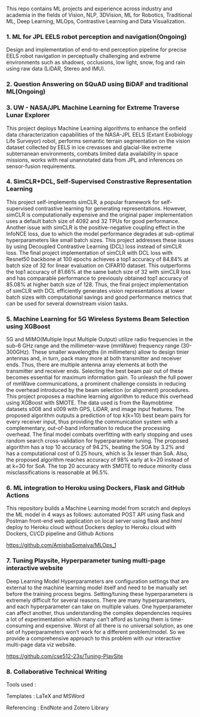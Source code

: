 This repo contains ML projects and experience across industry and academia in the fields of 
Vision, NLP, 3DVision, ML for Robotics, Traditional ML, Deep Learning, MLOps, Contrastive Learning and Data Visualization. 

### 1. ML for JPL EELS robot perception and navigation(Ongoing)

Design and implementation of end-to-end perception pipeline for precise EELS robot navigation in perceptually challenging and extreme environments such as shadows, occlusions, low light, snow, fog and rain using raw data (LiDAR, Stereo and IMU). 


### 2. Question Answering on SQuAD using BiDAF and traditional ML(Ongoing)


### 3. UW - NASA/JPL Machine Learning for Extreme Traverse Lunar Explorer

This project deploys Machine Learning algorithms to enhance the onfield data characterization capabilities of the NASA-JPL EELS (Extant Exobiology Life Surveyor) robot,  performs semantic terrain segmentation on the vision dataset collected by EELS in ice crevasses and glacial-like extreme subterranean environments, combats limited data availability in space missions, works with real unannotated data from JPL and inferences on sensor-fusion requirements.


### 4. SimCLR+DCL, Self-Supervised Constrastive Representation Learning 

This project self-implements simCLR, a popular framework for self-supervised contrastive learning for generating representations. However, simCLR is computationally expensive and the 
original paper implementation uses a default batch size of 4092 and 32 TPUs for 
good performance. Another issue with simCLR is the positive-negative 
coupling effect in the InfoNCE loss, due to which the model performance 
degrades at sub-optimal hyperparameters like small batch sizes. This project 
addresses these issues by using Decoupled Contrastive Learning (DCL) loss 
instead of simCLR loss. The final project implementation of simCLR with DCL 
loss with Resnet50 backbone at 100 epochs achieves a top1 accuracy of 84.84% 
at batch size of 32 for linear evaluation on CIFAR10 dataset. This outperforms 
the top1 accuracy of 81.66% at the same batch size of 32 with simCLR loss and 
has comparable performance to previously obtained top1 accuracy of 85.08% at 
higher batch size of 128. Thus, the final project implementation of simCLR with 
DCL efficiently generates vision representations at lower batch sizes with 
computational savings and good performance metrics that can be used for 
several downstream vision tasks.


### 5. Machine Learning for 5G Wireless Systems Beam Selection using XGBoost

5G and MIMO(Multiple Input Multiple Output) utilize radio frequencies in the sub-6 GHz range and the millimeter-wave (mmWave) frequency range (30-300GHz). These smaller wavelengths (in millimeters) allow to design tinier antennas and, in turn, pack many more at both transmitter and receiver ends. Thus, there are multiple antenna array elements at both the transmitter and receiver ends. Selecting the best beam pair out of these becomes essential for maximum information gain. To unleash the full power of mmWave communications, a prominent challenge consists in reducing the overhead introduced by the beam selection (or alignment) procedures. This project proposes a machine learning algorithm to reduce this overhead using XGBoost with SMOTE. The data used is from the Raymobtime datasets s008 and s009 with GPS, LiDAR, and image input features. The proposed algorithm outputs a prediction of top k(k=10) best beam pairs for every receiver input, thus providing the communication system with a complementary, out-of-band information to reduce the processing overhead. The final model combats overfitting with early stopping and uses random search cross-validation for hyperparameter tuning. The proposed algorithm has a top 10 accuracy of 94.2%, beating the SOA by 3.2% and has a computational cost of 0.25 hours, which is 3x lesser than SoA. Also, the proposed algorithm reaches accuracy of 98% early at k=20 instead of at k=30 for SoA. The top 20 accuracy with SMOTE to reduce minority class misclassifications is reasonable at 96.5%.


### 6. ML integration to Heroku using Dockers, Flask  and GitHub Actions

This repository builds a Machine Learning model from scratch and deploys the ML model in 4 ways as follows:
automated POST API using flask and Postman
front-end web application on local server using flask and html
deploy to Heroku cloud without Dockers
deploy to Heroku cloud with Dockers, CI/CD pipeline and Github Actions

https://github.com/AmishaSomaiya/MLOps_1


### 7. Tuning Playsite, Hyperparameter tuning multi-page interactive website

Deep Learning Model Hyperparameters are configuration settings that are external to the machine learning model itself
and need to be manually set before the training process begins. Setting/tuning these
hyperparameters is extremely difficult for several reasons. There are many hyperparameters, and
each hyperparameter can take on multiple values. One hyperparameter can affect another, thus
understanding the complex dependencies requires a lot of experimentation which many can’t
afford as tuning them is time-consuming and expensive. Worst of all there is no universal
solution, as one set of hyperparameters won’t work for a different problem/model. So we provide
a comprehensive approach to this problem with our interactive multi-page data viz website. 

https://github.com/cse512-23s/Tuning-PlaySite


### 8. Collaborative Technical Writing 

Tools used : 

Templates : LaTeX and MSWord

Referencing : EndNote and Zotero Library


